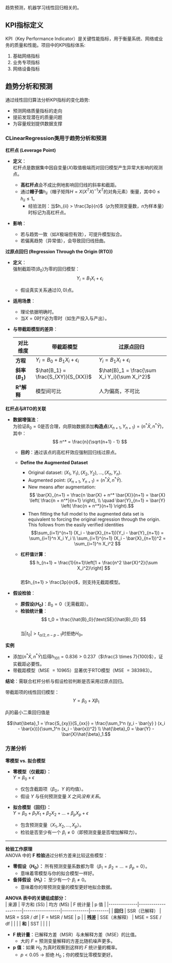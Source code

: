 趋势预测，机器学习线性回归相关的。

## KPI指标定义
KPI（Key Performance Indicator）是关键性能指标，用于衡量系统、网络或业务的质量和性能。项目中的KPI指标体系:
1. 基础网络指标     
2. 业务专项指标         
3. 网络设备指标                  

## 趋势分析和预测

通过线性回归算法分析KPI指标的变化趋势:    
* 预测网络质量指标的走向
* 提前发现潜在的质量问题
* 为容量规划提供数据支撑

### CLinearRegression类用于趋势分析和预测

**杠杆点 (Leverage Point)**  
- **定义**：  
  杠杆点是数据集中因自变量($X$)取值极端而对回归模型产生异常大影响的观测点。  
  - **高杠杆点**会不成比例地影响回归线的斜率和截距。  
  - 通过**帽子值**$h_{ii}$（帽子矩阵$H = X(X^TX)^{-1}X^T$的对角元素）衡量，其中$0 \leq h_{ii} \leq 1$。  
    - 经验法则：当$h_{ii} > \frac{3p}{n}$（$p$为预测变量数，$n$为样本量）时标记为高杠杆点。  

- **影响**：  
  - 若与趋势一致（如$X$极端但有效），可提升模型拟合。  
  - 若偏离趋势（异常值），会导致回归线扭曲。  

**过原点回归 (Regression Through the Origin (RTO))**  
- **定义**：  
  强制截距项($B_0$)为零的回归模型：  
  $$  
  Y_i = B_1 X_i + \epsilon_i  
  $$  
  - 假设真实关系通过$(0,0)$点。  

- **适用场景**：  
  - 理论依据明确时。  
  - 当$X=0$时$Y$必为零时（如生产投入与产出）。  

- **与带截距模型的差异**：  

  | **对比维度**       | **带截距模型**               | **过原点回归**               |  
  |--------------------|-----------------------------|-----------------------------|  
  | **方程**           | $Y_i = B_0 + B_1 X_i + \epsilon_i$ | $Y_i = B_1 X_i + \epsilon_i$ |  
  | **斜率($B_1$)**    | $\hat{B_1} = \frac{S_{XY}}{S_{XX}}$ | $\hat{B}_1 = \frac{\sum X_i Y_i}{\sum X_i^2}$ |  
  | **R²解释**         | 模型间可比                   | 人为偏高，不可比             |  

**杠杆点与RTO的关联**  
- **数据增强法**：  
  为验证$B_0=0$是否合理，向原始数据添加**构造点**$(X_{n+1}, Y_{n+1}) = (n^* \bar{X}, n^* \bar{Y})$，其中：  
  $$  
  n^* = \frac{n}{\sqrt{n+1} - 1}  
  $$  
  - **目的**：通过该点的高杠杆效应强制回归线过原点。
  - **Define the Augmented Dataset**
    - Original dataset: $(X_1, Y_1), (X_2, Y_2), \dots, (X_n, Y_n)$.  
    - Augmented point: $(X_{n+1}, Y_{n+1}) = (n^* \bar{X}, n^* \bar{Y})$.  
    - New means after augmentation:  $$
  \bar{X}_{n+1} = \frac{n \bar{X} + n^* \bar{X}}{n+1} = \bar{X} \left( \frac{n + n^*}{n+1} \right), \\
  \quad \bar{Y}_{n+1} = \bar{Y} \left( \frac{n + n^*}{n+1} \right).$$
    - Then fitting the full model to the augmented data set is equivalent to forcing the original regression through the origin. This follows from the easily verified identities $$\sum_{i=1}^{n+1} (X_i - \bar{X}_{n+1})(Y_i - \bar{Y}_{n+1}) = \sum_{i=1}^n X_i Y_i \\
    \sum_{i=1}^{n+1} (X_i - \bar{X}_{n+1})^2 = \sum_{i=1}^n X_i^2 $$

  
  - **杠杆值计算**：  
    $$  
    h_{n+1} = \frac{1}{n+1}\left[1 + \frac{n^2 \bar{X}^2}{\sum X_i^2}\right]  
    $$  
    若$h_{n+1} > \frac{3p}{n}$，则支持无截距模型。  

- **假设检验**：  
  - **原假设($H_0$)**：$B_0 = 0$（无需截距）。  
  - **检验统计量**：  
    $$  
    t_0 = \frac{\hat{B}_0}{\text{SE}(\hat{B}_0)}  
    $$  
    当$|t_0| > t_{\alpha/2, n-p-1}$时拒绝$H_0$。  


**实例**       
- 添加$(n^* \bar{X}, n^* \bar{Y})$后得$h_{101} = 0.836 > 0.237$（$\frac{3 \times 7}{100}$），证实截距必要性。  
- 带截距模型（MSE $= 10965$）显著优于RTO模型（MSE $= 383983$）。  

**结论**：需联合杠杆分析与假设检验判断是否采用过原点回归。  

带截距项的线性回归模型：  
$$  
Y = \beta_0 + X\beta_1  
$$

$\hat{\beta}_1$的最小二乘回归值是

$$\hat{\beta}_1 = \frac{S_{xy}}{S_{xx}} = \frac{\sum_1^n (y_i - \bar{y} ) (x_i - \bar{x})}{\sum_1^n (x_i - \bar{x})^2} \\
\hat{\beta}_0 = \bar{Y} - \bar{X}\hat{\beta}_1.$$

### 方差分析


**零模型 vs. 拟合模型**
- **零模型（仅截距）：**  
  $Y = \beta_0 + \epsilon$
  - 仅包含截距项（$\beta_0$，$Y$ 的均值）。  
  - 假设 $Y$ 与任何预测变量 $X$ 之间*没有关系*。  

- **拟合模型（回归）：**  
  $Y = \beta_0 + \beta_1 X_1 + \beta_2 X_2 + \dots + \beta_p X_p + \epsilon$
  - 包含预测变量（$X_1, X_2, \dots, X_p$）。  
  - 检验是否至少有一个 $\beta_i \neq 0$（即预测变量是否增加解释力）。  

---

**检验工作原理**        
ANOVA 中的 **F 检验**通过分析方差来比较这些模型：  
- **零假设（$H_0$）：** 所有预测变量系数都为零（$\beta_1 = \beta_2 = \dots = \beta_p = 0$）。  
  - 意味着零模型与你的拟合模型一样好。  
- **备择假设（$H_1$）：** 至少有一个 $\beta_i \neq 0$。  
  - 意味着你的带预测变量的模型更好地拟合数据。  

**ANOVA 表中的关键组成部分：**  
| 来源       | 平方和 (SS) | 均方 (MS) | F 统计量 | p 值 |
|--------------|---------------------|------------------|-------------|---------|
| **回归** | SSR（已解释）     | MSR = SSR / df   | F = MSR / MSE | p       |
| **残差**   | SSE（未解释）   | MSE = SSE / df   |             |         |
| **和** | SST | | | |

- **F 统计量**：已解释方差（MSR）与未解释方差（MSE）的比值。  
  - 大的 $F$ = 预测变量解释的方差比随机噪声更多。  
- **p 值**：如果 $H_0$ 为真时观察到这样的 $F$ 统计量的概率。  
  - $p < 0.05$ → 拒绝 $H_0$；你的模型比零模型更好。
